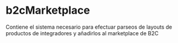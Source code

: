 # b2cMarketplace
Contiene el sistema necesario para efectuar parseos de layouts de productos de integradores y añadirlos al marketplace de B2C
